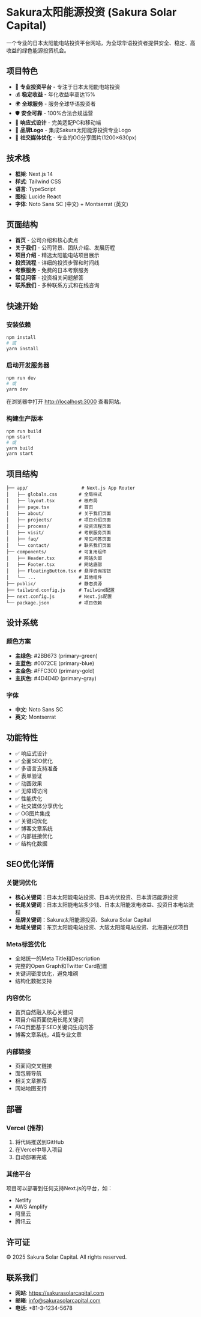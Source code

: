 # Sakura太阳能源投资 (Sakura Solar Capital)

一个专业的日本太阳能电站投资平台网站，为全球华语投资者提供安全、稳定、高收益的绿色能源投资机会。

## 项目特色

- 🏢 **专业投资平台** - 专注于日本太阳能电站投资
- 💰 **稳定收益** - 年化收益率高达15%
- 🌍 **全球服务** - 服务全球华语投资者
- 🛡️ **安全可靠** - 100%合法合规运营
- 📱 **响应式设计** - 完美适配PC和移动端
- 🎨 **品牌Logo** - 集成Sakura太阳能源投资专业Logo
- 📱 **社交媒体优化** - 专业的OG分享图片(1200×630px)

## 技术栈

- **框架**: Next.js 14
- **样式**: Tailwind CSS
- **语言**: TypeScript
- **图标**: Lucide React
- **字体**: Noto Sans SC (中文) + Montserrat (英文)

## 页面结构

- **首页** - 公司介绍和核心卖点
- **关于我们** - 公司背景、团队介绍、发展历程
- **项目介绍** - 精选太阳能电站项目展示
- **投资流程** - 详细的投资步骤和时间线
- **考察服务** - 免费的日本考察服务
- **常见问答** - 投资相关问题解答
- **联系我们** - 多种联系方式和在线咨询

## 快速开始

### 安装依赖

```bash
npm install
# 或
yarn install
```

### 启动开发服务器

```bash
npm run dev
# 或
yarn dev
```

在浏览器中打开 [http://localhost:3000](http://localhost:3000) 查看网站。

### 构建生产版本

```bash
npm run build
npm start
# 或
yarn build
yarn start
```

## 项目结构

```
├── app/                    # Next.js App Router
│   ├── globals.css        # 全局样式
│   ├── layout.tsx         # 根布局
│   ├── page.tsx           # 首页
│   ├── about/             # 关于我们页面
│   ├── projects/          # 项目介绍页面
│   ├── process/           # 投资流程页面
│   ├── visit/             # 考察服务页面
│   ├── faq/               # 常见问答页面
│   └── contact/           # 联系我们页面
├── components/            # 可复用组件
│   ├── Header.tsx         # 网站头部
│   ├── Footer.tsx         # 网站底部
│   ├── FloatingButton.tsx # 悬浮咨询按钮
│   └── ...                # 其他组件
├── public/                # 静态资源
├── tailwind.config.js     # Tailwind配置
├── next.config.js         # Next.js配置
└── package.json           # 项目依赖
```

## 设计系统

### 颜色方案

- **主绿色**: #2BB673 (primary-green)
- **主蓝色**: #0072CE (primary-blue)
- **主金色**: #FFC300 (primary-gold)
- **主灰色**: #4D4D4D (primary-gray)

### 字体

- **中文**: Noto Sans SC
- **英文**: Montserrat

## 功能特性

- ✅ 响应式设计
- ✅ 全面SEO优化
- ✅ 多语言支持准备
- ✅ 表单验证
- ✅ 动画效果
- ✅ 无障碍访问
- ✅ 性能优化
- ✅ 社交媒体分享优化
- ✅ OG图片集成
- ✅ 关键词优化
- ✅ 博客文章系统
- ✅ 内部链接优化
- ✅ 结构化数据

## SEO优化详情

### 关键词优化
- **核心关键词**：日本太阳能电站投资、日本光伏投资、日本清洁能源投资
- **长尾关键词**：日本太阳能电站多少钱、日本太阳能发电收益、投资日本电站流程
- **品牌关键词**：Sakura太阳能源投资、Sakura Solar Capital
- **地域关键词**：东京太阳能电站投资、大阪太阳能电站投资、北海道光伏项目

### Meta标签优化
- 全站统一的Meta Title和Description
- 完整的Open Graph和Twitter Card配置
- 关键词密度优化，避免堆砌
- 结构化数据支持

### 内容优化
- 首页自然融入核心关键词
- 项目介绍页面使用长尾关键词
- FAQ页面基于SEO关键词生成问答
- 博客文章系统，4篇专业文章

### 内部链接
- 页面间交叉链接
- 面包屑导航
- 相关文章推荐
- 网站地图支持

## 部署

### Vercel (推荐)

1. 将代码推送到GitHub
2. 在Vercel中导入项目
3. 自动部署完成

### 其他平台

项目可以部署到任何支持Next.js的平台，如：
- Netlify
- AWS Amplify
- 阿里云
- 腾讯云

## 许可证

© 2025 Sakura Solar Capital. All rights reserved.

## 联系我们

- **网站**: https://sakurasolarcapital.com
- **邮箱**: info@sakurasolarcapital.com
- **电话**: +81-3-1234-5678
